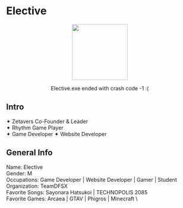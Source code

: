 # Elective
<p align="center">
  <img width="150" src="https://avatars.githubusercontent.com/u/137693283?s=400&u=efc4c51fa493c42e69d239488722ba702d7dc2c6">
</p>
<p align="center">Elective.exe ended with crash code -1 :(</p>

## Intro
✦ Zetavers Co-Founder & Leader \
✦ Rhythm Game Player \
✦ Game Developer
✦ Website Developer

## General Info
Name: Elective \
Gender: M \
Occupations: Game Developer | Website Developer | Gamer | Student \
Organization: TeamDFSX \
Favorite Songs: Sayonara Hatsukoi | TECHNOPOLIS 2085  \
Favorite Games: Arcaea | GTAV | Phigros | Minecraft \
